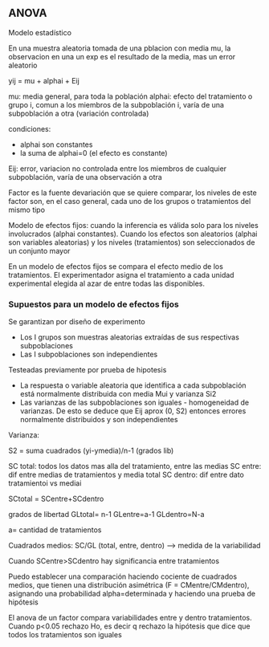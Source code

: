 ## ANOVA

Modelo estadístico

En una muestra aleatoria tomada de una pblacion con media mu, la observacion en una un exp es el resultado de la media, mas un error aleatorio

yij = mu + alphai + Eij

mu: media general, para toda la población
alphai: efecto del tratamiento o grupo i, comun a los miembros de la subpoblación i, varía de una subpoblación a otra (variación controlada)

condiciones:
- alphai son constantes
- la suma de alphai=0 (el efecto es constante)

Eij: error, variacion no controlada entre los miembros de cualquier subpoblación, varía de una observación a otra

Factor es la fuente devariación que se quiere comparar, los niveles de este factor son, en el caso general, cada uno de los grupos o tratamientos del mismo tipo

Modelo de efectos fijos: cuando la inferencia es válida solo para los niveles involucrados (alphai constantes). Cuando los efectos son aleatorios (alphai son variables aleatorias) y los niveles (tratamientos) son seleccionados de un conjunto mayor

En un modelo de efectos fijos se compara el efecto medio de los tratamientos. El experimentador asigna el tratamiento a cada unidad experimental elegida al azar de entre todas las disponibles.

### Supuestos para un modelo de efectos fijos

Se garantizan por diseño de experimento
- Los I grupos son muestras aleatorias extraídas de sus respectivas subpoblaciones
- Las I subpoblaciones son independientes

Testeadas previamente por prueba de hipotesis
- La respuesta o variable aleatoria que identifica a cada subpoblación está normalmente distribuida con media Mui y varianza Si2
- Las varianzas de las subpoblaciones son iguales - homogeneidad de varianzas. De esto se deduce que Eij aprox (0, S2) entonces errores normalmente distribuidos y son independientes

Varianza:

S2 = suma cuadrados (yi-ymedia)/n-1 (grados lib)

SC total: todos los datos mas alla del tratamiento, entre las medias
SC entre: dif entre medias de tratamientos y media total
SC dentro: dif entre dato tratamientoi vs mediai

SCtotal = SCentre+SCdentro

grados de libertad
GLtotal= n-1
GLentre=a-1
GLdentro=N-a

a= cantidad de tratamientos  

Cuadrados medios: SC/GL (total, entre, dentro) --> medida de la variabilidad

Cuando SCentre>SCdentro hay significancia entre tratamientos

Puedo establecer una comparación haciendo cociente de cuadrados medios, que tienen una distribución asimétrica (F = CMentre/CMdentro), asignando una probabilidad alpha=determinada y haciendo una prueba de hipótesis

El anova de un factor compara variabilidades entre y dentro tratamientos. Cuando p<0.05 rechazo Ho, es decir q rechazo la hipótesis que dice que todos los tratamientos son iguales
